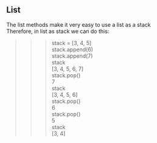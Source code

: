 ## List
The list methods make it very easy to use a list as a stack<br />
Therefore, in list as stack we can do this:<br />
>>> stack = [3, 4, 5]<br />
>>> stack.append(6)<br />
>>> stack.append(7)<br />
>>> stack<br />
[3, 4, 5, 6, 7]<br />
>>> stack.pop()<br />
7<br />
>>> stack<br />
[3, 4, 5, 6]<br />
>>> stack.pop()<br />
6<br />
>>> stack.pop()<br />
5<br />
>>> stack<br />
[3, 4]<br />
